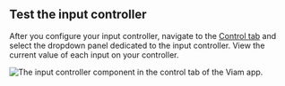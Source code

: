 ## Test the input controller

After you configure your input controller, navigate to the [Control tab](/platform/fleet/robots/#control) and select the dropdown panel dedicated to the input controller.
View the current value of each input on your controller.

![The input controller component in the control tab of the Viam app.](/platform/build/configure/components/input-controller/input-controller-control-tab.png)
